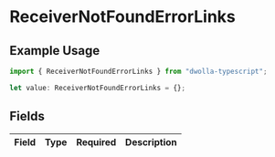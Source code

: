 # ReceiverNotFoundErrorLinks

## Example Usage

```typescript
import { ReceiverNotFoundErrorLinks } from "dwolla-typescript";

let value: ReceiverNotFoundErrorLinks = {};
```

## Fields

| Field       | Type        | Required    | Description |
| ----------- | ----------- | ----------- | ----------- |